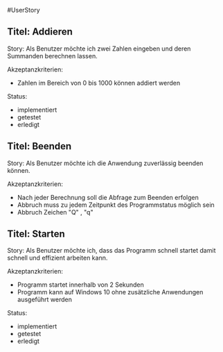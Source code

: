 #UserStory

Titel: Addieren 
---------------
Story: Als Benutzer möchte ich zwei Zahlen eingeben und deren Summanden berechnen lassen.

Akzeptanzkriterien: 
- Zahlen im Bereich von 0 bis 1000 können addiert werden 

Status: 
- implementiert
- getestet
- erledigt
	
Titel: Beenden
---------------
Story: Als Benutzer möchte ich die Anwendung zuverlässig beenden können.

Akzeptanzkriterien: 
- Nach jeder Berechnung soll die Abfrage zum Beenden erfolgen
- Abbruch muss zu jedem Zeitpunkt des Programmstatus möglich sein
- Abbruch Zeichen "Q" , "q"

Titel: Starten
---------------
Story: Als Benutzer möchte ich, dass das Programm schnell startet damit schnell und effizient arbeiten kann.

Akzeptanzkriterien: 
- Programm startet innerhalb von 2 Sekunden
- Programm kann auf Windows 10 ohne zusätzliche Anwendungen ausgeführt werden

Status: 
- implementiert
- getestet
- erledigt
